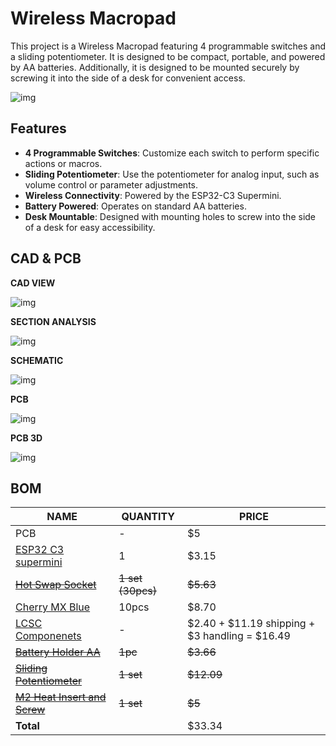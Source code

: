 # Wireless Macropad

This project is a Wireless Macropad featuring 4 programmable switches and a sliding potentiometer. It is designed to be compact, portable, and powered by AA batteries. Additionally, it is designed to be mounted securely by screwing it into the side of a desk for convenient access.

![img](https://hc-cdn.hel1.your-objectstorage.com/s/v3/39635419d7b33aed52e96d270107c7a142425aca_image.png)

## Features

- **4 Programmable Switches**: Customize each switch to perform specific actions or macros.  
- **Sliding Potentiometer**: Use the potentiometer for analog input, such as volume control or parameter adjustments.  
- **Wireless Connectivity**: Powered by the ESP32-C3 Supermini.  
- **Battery Powered**: Operates on standard AA batteries.  
- **Desk Mountable**: Designed with mounting holes to screw into the side of a desk for easy accessibility.  

## CAD & PCB

**CAD VIEW**

![img](https://hc-cdn.hel1.your-objectstorage.com/s/v3/1fede734a9cb592cc02c6dce5d01ab4765c9709f_image.png)

**SECTION ANALYSIS**

![img](https://hc-cdn.hel1.your-objectstorage.com/s/v3/c0393354303fa4d9144e2f3ae7b280c42fb121b1_image.png)


**SCHEMATIC**

![img](https://hc-cdn.hel1.your-objectstorage.com/s/v3/e972e9f10b727fae4be3d911cbc7b4646b2ad202_image.png)

**PCB**

![img](https://hc-cdn.hel1.your-objectstorage.com/s/v3/159d31d37b4e08522cdfb1431d1049e8d06ab40c_image.png)


**PCB 3D**

![img](https://hc-cdn.hel1.your-objectstorage.com/s/v3/e458c1171d7cd237e29954bc9496ebdda58b41d2_image.png)
 


## BOM

| NAME                                                                                                                                                                                                                                                                                                                                                                                                                                                                                                           | QUANTITY          | PRICE                                          |
| -------------------------------------------------------------------------------------------------------------------------------------------------------------------------------------------------------------------------------------------------------------------------------------------------------------------------------------------------------------------------------------------------------------------------------------------------------------------------------------------------------------- | ----------------- | ---------------------------------------------- |
| PCB                                                                                                                                                                                                                                                                                                                                                                                                                                                                                                            | -                 | $5                                             |
| [ESP32 C3 supermini](https://www.aliexpress.com/item/1005007205044247.html?spm=a2g0o.productlist.main.5.5a7f262dfTVKQD&algo_pvid=1eede2e5-1cc1-4283-b602-e08dd9c403dd&algo_exp_id=1eede2e5-1cc1-4283-b602-e08dd9c403dd-4&pdp_ext_f=%7B%22order%22%3A%222274%22%2C%22eval%22%3A%221%22%7D&pdp_npi=4%40dis%21CAD%213.15%213.15%21%21%212.22%212.22%21%402103247017540179610048386ee377%2112000039797197683%21sea%21CA%216156843420%21X&curPageLogUid=HdwUlYQq8eBm&utparam-url=scene%3Asearch%7Cquery_from%3A)    | 1                 | $3.15                                          |
| ~~[Hot Swap Socket](https://www.aliexpress.com/item/1005004290562374.html?spm=a2g0o.productlist.main.3.616d29e4yF2qrf&algo_pvid=1141f837-77cc-4588-bdc5-0e161e4481eb&algo_exp_id=1141f837-77cc-4588-bdc5-0e161e4481eb-2&pdp_ext_f=%7B%22order%22%3A%22220%22%2C%22eval%22%3A%221%22%7D&pdp_npi=4%40dis%21CAD%215.89%215.89%21%21%214.15%214.15%21%402101e9a217540180080495291eba58%2112000028647038706%21sea%21CA%216156843420%21X&curPageLogUid=tFYdHetldozq&utparam-url=scene%3Asearch%7Cquery_from%3A)~~    | ~~1 set (30pcs)~~ | ~~$5.63~~                                      |
| [Cherry MX Blue](https://www.aliexpress.com/item/1005006255961111.html?spm=a2g0o.productlist.main.1.7068524enDcDup&algo_pvid=4178a07f-00ad-4589-bf85-ae13dfa71100&algo_exp_id=4178a07f-00ad-4589-bf85-ae13dfa71100-0&pdp_ext_f=%7B%22order%22%3A%221029%22%2C%22eval%22%3A%221%22%7D&pdp_npi=4%40dis%21CAD%219.54%219.19%21%21%2148.57%2146.80%21%4021030ea417540180537664854ec2f4%2112000036489552483%21sea%21CA%216156843420%21X&curPageLogUid=AZroiK1A2IMI&utparam-url=scene%3Asearch%7Cquery_from%3A)      | 10pcs             | $8.70                                          |
| [LCSC Componenets](https://github.com/Outdatedcandy92/WirelessMacropad/blob/main/src/Production/BOM.csv)                                                                                                                                                                                                                                                                                                                                                                                                       | -                 | $2.40 + $11.19 shipping + $3 handling = $16.49 |
| ~~[Battery Holder AA](https://www.aliexpress.com/item/1005006225310014.html?spm=a2g0o.productlist.main.3.6dd933faqq2f6Q&algo_pvid=98e3b221-db1d-4430-a536-f901dd5ecfdf&algo_exp_id=98e3b221-db1d-4430-a536-f901dd5ecfdf-2&pdp_ext_f=%7B%22order%22%3A%222433%22%2C%22eval%22%3A%221%22%7D&pdp_npi=4%40dis%21CAD%213.06%213.06%21%21%212.16%212.16%21%402103245417540182318151789e4e6b%2112000036358597894%21sea%21CA%216156843420%21X&curPageLogUid=M5lM6qqQZ8yf&utparam-url=scene%3Asearch%7Cquery_from%3A)~~ | ~~1pc~~           | ~~$3.66~~                                      |
| ~~[Sliding Potentiometer](https://www.aliexpress.com/item/32988914044.html?spm=a2g0o.order_list.order_list_main.5.2cd91802WnkKzp)~~                                                                                                                                                                                                                                                                                                                                                                            | ~~1 set~~         | ~~$12.09~~                                     |
| ~~[M2 Heat Insert and Screw](https://www.aliexpress.com/item/1005003582355741.html?spm=a2g0o.order_list.order_list_main.5.24771802BUYpZ5)~~                                                                                                                                                                                                                                                                                                                                                                    | ~~1 set~~         | ~~$5~~                                         |
| **Total**                                                                                                                                                                                                                                                                                                                                                                                                                                                                                                      |                   | $33.34                                         |
